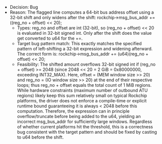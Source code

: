 - Decision: Bug
- Reason: The flagged line computes a 64-bit bus address offset using a 32-bit shift and only widens after the shift:
  rockchip->msg_bus_addr += ((reg_no + offset) << 20);
  - Types: reg_no and offset are int (32-bit), so (reg_no + offset) << 20 is evaluated in 32-bit signed int. Only after the shift does the value get converted to u64 for the +=.
  - Target bug pattern match: This exactly matches the specified pattern of left-shifting a 32-bit expression and widening afterward. The correct form is:
    rockchip->msg_bus_addr += (u64)(reg_no + offset) << 20;
  - Feasibility: The shifted amount overflows 32-bit signed int if (reg_no + offset) >= 2048 (since 2048 << 20 = 2 GiB = 0x80000000, exceeding INT32_MAX). Here, offset = (MEM window size >> 20) and reg_no = (IO window size >> 20) at the end of their respective loops; thus reg_no + offset equals the total count of 1 MiB regions. While hardware constraints (maximum number of outbound ATU regions) likely keep this sum relatively small on typical Rockchip platforms, the driver does not enforce a compile-time or explicit runtime bound guaranteeing it is always < 2048 before this computation. Therefore, the expression can in principle overflow/truncate before being added to the u64, yielding an incorrect msg_bus_addr for sufficiently large windows. Regardless of whether current platforms hit the threshold, this is a correctness bug consistent with the target pattern and should be fixed by casting to u64 before the shift.
